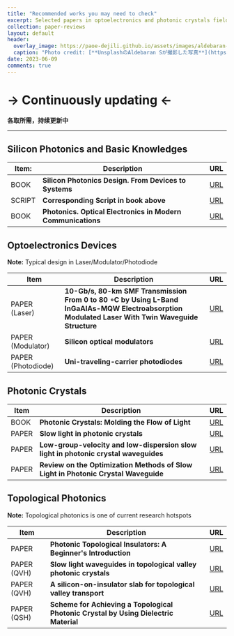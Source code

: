 ```yaml
---
title: "Recommended works you may need to check"
excerpt: Selected papers in optoelectronics and photonic crystals field  
collection: paper-reviews
layout: default
header:
  overlay_image: https://paoe-dejili.github.io/assets/images/aldebaran-s-qtRF_RxCAo0-unsplash.jpg
  caption: "Photo credit: [**UnsplashのAldebaran Sが撮影した写真**](https://unsplash.com/ja/%E5%86%99%E7%9C%9F/qtRF_RxCAo0)" 
date: 2023-06-09
comments: true
---
```


# -> Continuously updating <-
**各取所需，持续更新中**

***

## Silicon Photonics and Basic Knowledges

| Item: | Description | URL |
| ----------- | ----------- | ----------- |
| BOOK | **Silicon Photonics Design. From Devices to Systems** | [URL](https://www.cambridge.org/core/books/silicon-photonics-design/BF3CF13E8542BCE67FD2BBC7104ECEAB) |
| SCRIPT | **Corresponding Script in book above**  | [URL](https://github.com/lukasc-ubc) |
| BOOK | **Photonics. Optical Electronics in Modern Communications**  | [URL](https://global.oup.com/academic/product/photonics-9780195179460?cc=jp&lang=en&) |

<!-- **Book**: _"[Silicon Photonics Design From Devices to Systems](https://www.cambridge.org/core/books/silicon-photonics-design/BF3CF13E8542BCE67FD2BBC7104ECEAB)"_  -->
<!-- * Very detailed introduction is summarized and lots of components are analyzed. -->


## Optoelectronics Devices
**Note:** Typical design in Laser/Modulator/Photodiode

| Item | Description | URL |
| ----------- | ----------- | ----------- |
| PAPER (Laser) | **10-Gb/s, 80-km SMF Transmission From 0 to 80 ∘C by Using L-Band InGaAlAs-MQW Electroabsorption Modulated Laser With Twin Waveguide Structure** | [URL](https://ieeexplore.ieee.org/document/5210173) |
| PAPER (Modulator) | **Silicon optical modulators**  | [URL](https://www.nature.com/articles/nphoton.2010.179) |
| PAPER (Photodiode) | **Uni-traveling-carrier photodiodes**  | [URL](https://pubs.aip.org/aip/jap/article/127/3/031101/157286/Uni-traveling-carrier-photodiodes) |




## Photonic Crystals

| Item | Description | URL |
| ----------- | ----------- | ----------- |
| BOOK  | **Photonic Crystals: Molding the Flow of Light** | [URL](http://ab-initio.mit.edu/book/) |
| PAPER | **Slow light in photonic crystals** | [URL](https://www.nature.com/articles/nphoton.2008.146) |
| PAPER | **Low-group-velocity and low-dispersion slow light in photonic crystal waveguides** | [URL](https://opg.optica.org/ol/fulltext.cfm?uri=ol-32-20-2981&id=142921) |
| PAPER | **Review on the Optimization Methods of Slow Light in Photonic Crystal Waveguide** | [URL](https://ieeexplore.ieee.org/document/7021961) |


## Topological Photonics
**Note:** Topological photonics is one of current research hotspots

| Item | Description | URL |
| ----------- | ----------- | ----------- |
| PAPER | **Photonic Topological Insulators: A Beginner's Introduction** | [URL](https://ieeexplore.ieee.org/document/9445781) |
| PAPER (QVH) | **Slow light waveguides in topological valley photonic crystals** | [URL](https://opg.optica.org/ol/fulltext.cfm?uri=ol-45-9-2648&id=431314) |
| PAPER (QVH) | **A silicon-on-insulator slab for topological valley transport** | [URL](https://www.nature.com/articles/s41467-019-08881-z) |
| PAPER (QSH) | **Scheme for Achieving a Topological Photonic Crystal by Using Dielectric Material** | [URL](https://journals.aps.org/prl/abstract/10.1103/PhysRevLett.114.223901) |



